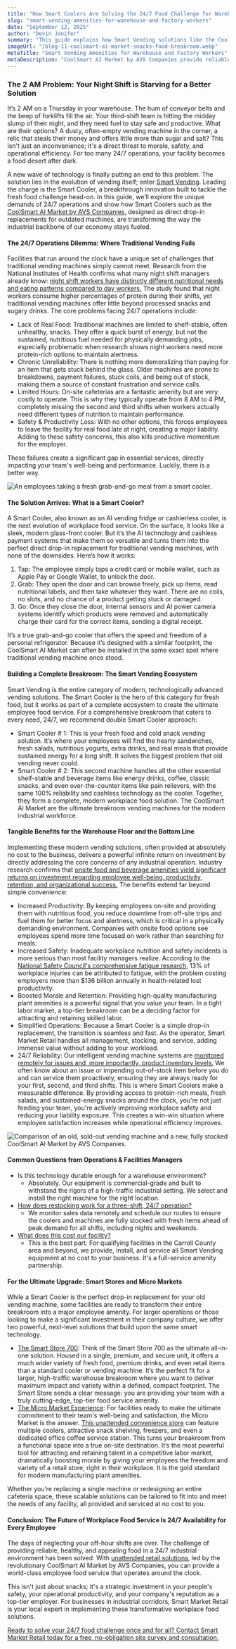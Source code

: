 ```yaml
---
title: "How Smart Coolers Are Solving the 24/7 Food Challenge for Warehouse & Factory Workers"
slug: "smart-vending-amenities-for-warehouse-and-factory-workers"
date: "September 12, 2025"
author: "Devin Janifer"
summary: "This guide explains how Smart Vending solutions like the CoolSmart AI Market by AVS Companies can solve the unique food challenges of 24/7 warehouse and manufacturing operations. Learn how these modern vending amenities provide fresh food reliably around the clock which can boost employee morale and productivity."
imageUrl: "/blog-11-coolsmart-ai-market-snacks-food-breakroom.webp"
metaTitle: "Smart Vending Amenities for Warehouse and Factory Workers"
metaDescription: "CoolSmart AI Market by AVS Companies provide reliable 24/7 food options for employees in warehouses, factories, and other industrial settings. Discover how this unattended retail technology boosts morale and productivity."
---
```


### <span class="text-mint">The 2 AM Problem:</span> <span class="text-coral"> Your Night Shift is Starving for a Better Solution</span>
It’s 2 AM on a Thursday in your warehouse. The hum of conveyor belts and the beep of forklifts fill the air. Your third-shift team is hitting the midday slump of their night, and they need fuel to stay safe and productive. What are their options? A dusty, often-empty vending machine in the corner, a relic that steals their money and offers little more than sugar and salt? This isn't just an inconvenience; it's a direct threat to morale, safety, and operational efficiency. For too many 24/7 operations, your facility becomes a food desert after dark.

A new wave of technology is finally putting an end to this problem. The solution lies in the evolution of vending itself; enter [Smart Vending](https://smartmarketretail.com/blog/boost-your-propertys-value-with-ai-powered-smart-vending). Leading the charge is the Smart Cooler, a breakthrough innovation built to tackle the fresh food challenge head-on. In this guide, we’ll explore the unique demands of 24/7 operations and show how Smart Coolers such as the [CoolSmart AI Market by AVS Companies,](https://smartmarketretail.com/solutions/smart-coolers) designed as direct drop-in replacements for outdated machines, are transforming the way the industrial backbone of our economy stays fueled.

#### <span class="text-mint">The 24/7 Operations Dilemma:</span> <span class="text-coral"> Where Traditional Vending Fails</span>
Facilities that run around the clock have a unique set of challenges that traditional vending machines simply cannot meet. Research from the National Institutes of Health confirms what many night shift managers already know: [night shift workers have distinctly different nutritional needs and eating patterns compared to day workers.](https://pmc.ncbi.nlm.nih.gov/articles/PMC6241525/) The study found that night workers consume higher percentages of protein during their shifts, yet traditional vending machines offer little beyond processed snacks and sugary drinks.
The core problems facing 24/7 operations include:

- Lack of Real Food: Traditional machines are limited to shelf-stable, often unhealthy, snacks. They offer a quick burst of energy, but not the sustained, nutritious fuel needed for physically demanding jobs, especially problematic when research shows night workers need more protein-rich options to maintain alertness.
- Chronic Unreliability: There is nothing more demoralizing than paying for an item that gets stuck behind the glass. Older machines are prone to breakdowns, payment failures, stuck coils, and being out of stock, making them a source of constant frustration and service calls.
- Limited Hours: On-site cafeterias are a fantastic amenity but are very costly to operate. This is why they typically operate from 8 AM to 4 PM, completely missing the second and third shifts when workers actually need different types of nutrition to maintain performance.
- Safety & Productivity Loss: With no other options, this forces employees to leave the facility for real food late at night, creating a major liability. Adding to these safety concerns, this also kills productive momentum for the employer.

These failures create a significant gap in essential services, directly impacting your team's well-being and performance. Luckily, there is a better way.

<div class="mb-6 sm:mb-8 rounded-lg overflow-hidden">
  <img src="/Blog-11-fresh-valley-sando.webp" alt="An employees taking a fresh grab-and-go meal from a smart cooler." class="w-full h-auto object-cover"/>
</div>

#### <span class="text-mint">The Solution Arrives:</span> <span class="text-coral"> What is a Smart Cooler?</span>
A Smart Cooler, also known as an AI vending fridge or cashierless cooler, is the next evolution of workplace food service. On the surface, it looks like a sleek, modern glass-front cooler. But it’s the AI technology and cashless payment systems that make them so versatile and turns them into the perfect direct drop-in replacement for traditional vending machines, with none of the downsides.
Here’s how it works:

1.	Tap: The employee simply taps a credit card or mobile wallet, such as Apple Pay or Google Wallet, to unlock the door.
2.	Grab: They open the door and can browse freely, pick up items, read nutritional labels, and then take whatever they want. There are no coils, no slots, and no chance of a product getting stuck or damaged.
3.	Go: Once they close the door, internal sensors and AI power camera systems identify which products were removed and automatically charge their card for the correct items, sending a digital receipt.

It’s a true grab-and-go cooler that offers the speed and freedom of a personal refrigerator. Because it’s designed with a similar footprint, the CoolSmart AI Market can often be installed in the same exact spot where traditional vending machine once stood. 

#### <span class="text-mint">Building a Complete Breakroom:</span> <span class="text-coral"> The Smart Vending Ecosystem</span>
Smart Vending is the entire category of modern, technologically advanced vending solutions. The Smart Cooler is the hero of this category for fresh food, but it works as part of a complete ecosystem to create the ultimate employee food service. For a comprehensive breakroom that caters to every need, 24/7, we recommend double Smart Cooler approach:
- Smart Cooler # 1: This is your fresh food and cold snack vending solution. It’s where your employees will find the hearty sandwiches, fresh salads, nutritious yogurts, extra drinks, and real meals that provide sustained energy for a long shift. It solves the biggest problem that old vending never could.
- Smart Cooler # 2: This second machine handles all the other essential shelf-stable and beverage items like energy drinks, coffee, classic snacks, and even over-the-counter items like pain relievers, with the same 100% reliability and cashless technology as the cooler.
Together, they form a complete, modern workplace food solution. The CoolSmart AI Market are the ultimate breakroom vending machines for the modern industrial workforce.

#### <span class="text-mint">Tangible Benefits for the Warehouse Floor</span> <span class="text-coral"> and the Bottom Line</span>
Implementing these modern vending solutions, often provided at absolutely no cost to the business, delivers a powerful infinite return on investment by directly addressing the core concerns of any industrial operation. Industry research confirms that [onsite food and beverage amenities yield significant returns on investment regarding employee well-being, productivity, retention, and organizational success.](https://www.infusehospitality.com/blog/onsite-food-beverage-plays-a-big-role-in-employee-satisfaction-and-retention)
The benefits extend far beyond simple convenience:
- Increased Productivity: By keeping employees on-site and providing them with nutritious food, you reduce downtime from off-site trips and fuel them for better focus and alertness, which is critical in a physically demanding environment. Companies with onsite food options see employees spend more time focused on work rather than searching for meals.
- Increased Safety: Inadequate workplace nutrition and safety incidents is more serious than most facility managers realize. According to the [National Safety Council's comprehensive fatigue research,](https://www.nsc.org/workplace/safety-topics/fatigue/fatigue-reports) 13% of workplace injuries can be attributed to fatigue, with the problem costing employers more than $136 billion annually in health-related lost productivity.
- Boosted Morale and Retention: Providing high-quality manufacturing plant amenities is a powerful signal that you value your team. In a tight labor market, a top-tier breakroom can be a deciding factor for attracting and retaining skilled labor.
- Simplified Operations: Because a Smart Cooler is a simple drop-in replacement, the transition is seamless and fast. As the operator, Smart Market Retail handles all management, stocking, and service, adding immense value without adding to your workload.
- 24/7 Reliability: Our intelligent vending machine systems are [monitored remotely for issues and, more importantly, product inventory levels.](https://smartmarketretail.com/blog/ai-smart-vending-never-run-out-of-your-favorites) We often know about an issue or impending out-of-stock item before you do and can service them proactively, ensuring they are always ready for your first, second, and third shifts.
This is where Smart Coolers make a measurable difference. By providing access to protein-rich meals, fresh salads, and sustained-energy snacks around the clock, you're not just feeding your team, you're actively improving workplace safety and reducing your liability exposure. This creates a win-win situation where employee satisfaction increases while operational efficiency improves.

<div class="mb-6 sm:mb-8 rounded-lg overflow-hidden">
  <img src="/blog-11-comparison-coolsmart-ai-market-snacks-food.webp" alt="Comparison of an old, sold-out vending machine and a new, fully stocked CoolSmart AI Market by AVS Companies." class="w-full h-auto object-cover"/>
</div>

#### <span class="text-mint">Common Questions from</span> <span class="text-coral"> Operations & Facilities Managers</span>
- Is this technology durable enough for a warehouse environment?
    - Absolutely. Our equipment is commercial-grade and built to withstand the rigors of a high-traffic industrial setting. We select and install the right machine for the right location.
- [How does restocking work for a three-shift, 24/7 operation?](https://smartmarketretail.com/faq#stocking-and-maintenance)
    - We monitor sales data remotely and schedule our routes to ensure the coolers and machines are fully stocked with fresh items ahead of peak demand for all shifts, including nights and weekends.
- [What does this cost our facility?](https://smartmarketretail.com/faq#cost-to-business)
    - This is the best part. For qualifying facilities in the Carroll County area and beyond, we provide, install, and service all Smart Vending equipment at no cost to your business. It's a full-service amenity partnership.

#### <span class="text-mint">For the Ultimate Upgrade:</span> <span class="text-coral"> Smart Stores and Micro Markets</span>
While a Smart Cooler is the perfect drop-in replacement for your old vending machine, some facilities are ready to transform their entire breakroom into a major employee amenity. For larger operations or those looking to make a significant investment in their company culture, we offer two powerful, next-level solutions that build upon the same smart technology.
- [The Smart Store 700](https://smartmarketretail.com/solutions/smart-stores): Think of the Smart Store 700 as the ultimate all-in-one solution. Housed in a single, premium, and secure unit, it offers a much wider variety of fresh food, premium drinks, and even retail items than a standard cooler or vending machine. It’s the perfect fit for a larger, high-traffic warehouse breakroom where you want to deliver maximum impact and variety within a defined, compact footprint. The Smart Store sends a clear message: you are providing your team with a truly cutting-edge, top-tier food service amenity.
- [The Micro Market Experience](https://smartmarketretail.com/solutions/micro-markets): For facilities ready to make the ultimate commitment to their team's well-being and satisfaction, the Micro Market is the answer. [This unattended convenience store](https://smartmarketretail.com/blog/what-exactly-is-a-micro-market) can feature multiple coolers, attractive snack shelving, freezers, and even a dedicated office coffee service station. This turns your breakroom from a functional space into a true on-site destination. It’s the most powerful tool for attracting and retaining talent in a competitive labor market, dramatically boosting morale by giving your employees the freedom and variety of a retail store, right in their workplace. It is the gold standard for modern manufacturing plant amenities.

Whether you’re replacing a single machine or redesigning an entire cafeteria space, these scalable solutions can be tailored to fit into and meet the needs of any facility, all provided and serviced at no cost to you.

#### <span class="text-mint"> Conclusion: The Future of Workplace Food Service</span> <span class="text-coral">Is 24/7 Availability for Every Employee</span>
The days of neglecting your off-hour shifts are over. The challenge of providing reliable, healthy, and appealing food in a 24/7 industrial environment has been solved. With [unattended retail solutions](https://smartmarketretail.com/blog/roi-of-modern-office-amenities), led by the revolutionary CoolSmart AI Market by AVS Companies, you can provide a world-class employee food service that operates around the clock.

This isn't just about snacks; it's a strategic investment in your people's safety, your operational productivity, and your company's reputation as a top-tier employer. For businesses in industrial corridors, Smart Market Retail is your local expert in implementing these transformative workplace food solutions.

[Ready to solve your 24/7 food challenge once and for all? Contact Smart Market Retail today for a free, no-obligation site survey and consultation.](https://smartmarketretail.com/contact)
